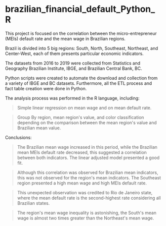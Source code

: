 # brazilian_financial_default_Python_R
This project is focused on the correlation between the micro-entrepreneur (MEIs) default rate and the mean wage in Brazilian regions.

Brazil is divided into 5 big regions: South, North, Southeast, Northeast, and Center-West, each of them presents particular economic indicators.

The datasets from 2016 to 2019 were collected from Statistics and Geography Brazilian Institute, IBGE, and Brazilian Central Bank, BC. 

Python scripts were created to automate the download and collection from a variety of IBGE and BC datasets. Furthermore, all the ETL process and fact table creation were done in Python. 

The analysis process was performed in the R language, including:

  >Simple linear regression on mean wage and on mean default rate.
  
  >Group By region, mean region's value, and color classification depending on the comparison between the mean region's value and Brazilian mean value.

Conclusions: 

  >The Brazilian mean wage increased in this period, while the Brazilian mean MEIs default rate decreased, this suggested a correlation between both indicators. The linear adjusted model presented a good fit.
  
  >Although this correlation was observed for Brazilian mean indicators, this was not observed for the region's mean indicators. The Southeast region presented a high mean wage and high MEIs default rate.
  
  >This unexpected observation was credited to Rio de Janeiro state, where the mean default rate is the second-highest rate considering all Brazilian states.
  
  >The region's mean wage inequality is astonishing, the South's mean wage is almost two times greater than the Northeast's mean wage.



